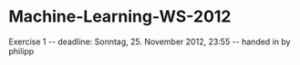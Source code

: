 Machine-Learning-WS-2012
========================

Exercise 1 -- deadline: Sonntag, 25. November 2012, 23:55 -- handed in by philipp
